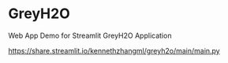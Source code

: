 # GreyH2O
Web App Demo for Streamlit GreyH2O Application

https://share.streamlit.io/kennethzhangml/greyh2o/main/main.py
